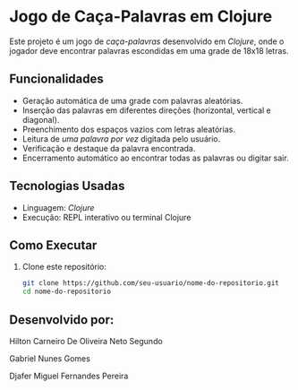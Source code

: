 #  Jogo de Caça-Palavras em Clojure

Este projeto é um jogo de *caça-palavras* desenvolvido em *Clojure*, onde o jogador deve encontrar palavras escondidas em uma grade de 18x18 letras.

##  Funcionalidades

- Geração automática de uma grade com palavras aleatórias.
- Inserção das palavras em diferentes direções (horizontal, vertical e diagonal).
- Preenchimento dos espaços vazios com letras aleatórias.
- Leitura de *uma palavra por vez* digitada pelo usuário.
- Verificação e destaque da palavra encontrada.
- Encerramento automático ao encontrar todas as palavras ou digitar sair.

##  Tecnologias Usadas

- Linguagem: *Clojure*
- Execução: REPL interativo ou terminal Clojure

##  Como Executar

1. Clone este repositório:
   ```bash
   git clone https://github.com/seu-usuario/nome-do-repositorio.git
   cd nome-do-repositorio

## Desenvolvido por:
Hilton Carneiro De Oliveira Neto Segundo

Gabriel Nunes Gomes

Djafer Miguel Fernandes Pereira
